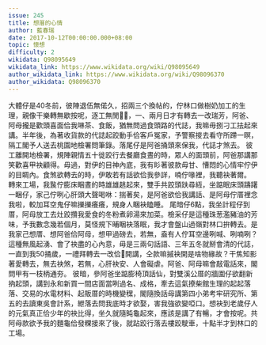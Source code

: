 ```yaml
---
issue: 245
title: 想厝的心情
author: 藍春瑞
date: 2017-10-12T00:00:00.000+08:00
topic: 懷想
difficulty: 2
wikidata: Q98095649
wikidata_link: https://www.wikidata.org/wiki/Q98095649
author_wikidata_link: https://www.wikidata.org/wiki/Q98096370
author_wikidata: Q98096370
---
```

大體仔是40冬前，彼陣退伍無偌久，招兩三个換帖的，佇林口做樹奶加工的生理，親像干樂轉無歇按呢，逐工無閒𩑾𩑾，一、兩月日才有轉去一改瑞芳，阿爸、阿母攏是歡頭喜面佮我啉茶、食飯，猶無問過食頭路的代誌，我嘛毋捌刁工抾起來講。半年後，為著收貨款的代誌起跤動手佮客戶冤家，予警察㨑去看守所蹛一暝，隔工閣予人送去桃園地檢署問筆錄。落尾仔是阿爸捅頭來保我，代誌才煞去。
彼工離開地檢署，規陣親情五十徙跤行去餐廳食晝的時，眾人的面頭前，阿爸那講那笑歡喜甲袂顧得。毋過，對伊的目神內底，我有䀐著彼款毋甘、慒悶的心情牢佇伊的目睭內。食煞欲轉去的時，伊敢若有話欲佮我參詳，喃佇喙裡，我聽袂著爾。
轉來工場，我䖙佇膨床睏晝的時雄雄趒起來，雙手共跤頭趺尋絚，坐踮眠床頭躊躇一睏仔，家己佇咧心肝頭大聲喝咻：揣著矣，是阿爸欲佮我講話、是阿母佇厝裡念我啦，較加耳空鬼仔嘛擽擽癢癢，規身人睏袂瞌睡。
尾暗仔6點，我坐計程仔到厝，阿母放工去灶跤攢我愛食的冬粉煮卵湯來加菜。檢采仔是這種珠葱濫豬油的芳味，予我數念幾若個月，莫怪規下晡睏袂落眠，我才會盤山過嶺對林口拚轉去。是我家己想厝、想阿爸佮阿母，想甲過磅去，若無，盍有人佇耳空邊咧喊、咧喃咧？
這種無風起湧、會了袂盡的心內意，毋是三兩句話語、三年五冬就掰會清的代誌，一直到我50捅歲，一禮拜轉去一改佮𪜶開講，仝款嘛摵袂開是啥物緣故？干焦知影著愛轉去，無去袂煞，若無，心肝袂安、人會礙虐。阿爸、阿母嘛會敲電話來，閣問甲有一枝柄通夯。
彼暗，參阿爸坐踮膨椅頂話仙，對雙溪公厝的牆圍仔欲翻新抐起頭，講到永和新買一間店面當咧過名、成格，牽去這氣撩柴館生理的起起落落、交易的水電材料、起販厝的時機變䆀，閣隨換話母講第四小弟考牢研究所、第五的去讀東吳會計系，紲落去問我底時才欲娶，害我強欲變啞口。想袂到老歲仔人的元氣真正佮少年的袂比得，坐久就隨盹龜起來，應該是講了有暢，才會按呢。共阿母款欲予我的麵龜佮發粿接來了後，就跕跤行落去樓跤駛車，十點半才到林口的工場。